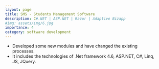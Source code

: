 ```yaml
---
layout: page
title: SMS - Students Management Software
description: C#.NET | ASP.NET | Razor | Adaptive Bizapp
#img: assets/img/6.jpg
importance: 4
category: software development
---
```


* Developed some new modules and have changed the existing processes.
* It includes the technologies of .Net framework 4.6, ASP.NET, C#, Linq, JS, JQuery.
